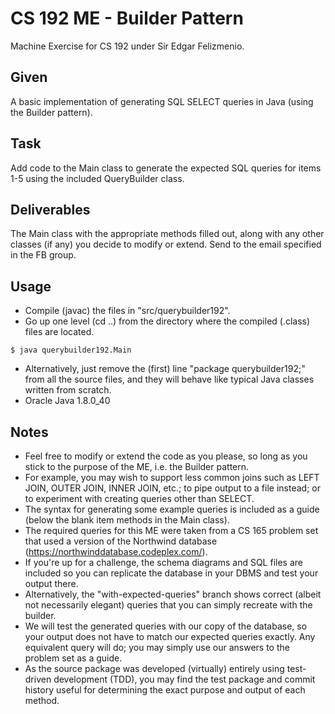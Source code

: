 # CS 192 ME - Builder Pattern
Machine Exercise for CS 192 under Sir Edgar Felizmenio.

## Given
A basic implementation of generating SQL SELECT queries in Java (using the Builder pattern).

## Task
Add code to the Main class to generate the expected SQL queries for items 1-5 using the included QueryBuilder class.

## Deliverables
The Main class with the appropriate methods filled out, along with any other classes (if any) you decide to modify or extend. Send to the email specified in the FB group.

## Usage
* Compile (javac) the files in "src/querybuilder192".
* Go up one level (cd ..) from the directory where the compiled (.class) files are located.
```
$ java querybuilder192.Main
```
* Alternatively, just remove the (first) line "package querybuilder192;" from all the source files, and they will behave like typical Java classes written from scratch.
* Oracle Java 1.8.0_40

## Notes
* Feel free to modify or extend the code as you please, so long as you stick to the purpose of the ME, i.e. the Builder pattern. 
* For example, you may wish to support less common joins such as LEFT JOIN, OUTER JOIN, INNER JOIN, etc.; to pipe output to a file instead; or to experiment with creating queries other than SELECT.
* The syntax for generating some example queries is included as a guide (below the blank item methods in the Main class).
* The required queries for this ME were taken from a CS 165 problem set that used a version of the Northwind database (https://northwinddatabase.codeplex.com/).
* If you're up for a challenge, the schema diagrams and SQL files are included so you can replicate the database in your DBMS and test your output there.
* Alternatively, the "with-expected-queries" branch shows correct (albeit not necessarily elegant) queries that you can simply recreate with the builder.
* We will test the generated queries with our copy of the database, so your output does not have to match our expected queries exactly. Any equivalent query will do; you may simply use our answers to the problem set as a guide.
* As the source package was developed (virtually) entirely using test-driven development (TDD), you may find the test package and commit history useful for determining the exact purpose and output of each method.
